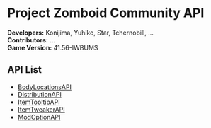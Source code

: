 # Project Zomboid Community API
**Developers:** Konijima, Yuhiko, Star, Tchernobill, ...  
**Contributors:** ...  
**Game Version:** 41.56-IWBUMS  
  
## API List
- [BodyLocationsAPI]()
- [DistributionAPI]()
- [ItemTooltipAPI]()
- [ItemTweakerAPI]()
- [ModOptionAPI]()
  